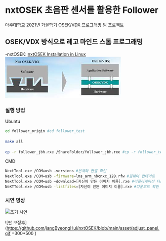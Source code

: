 # nxtOSEK 초음판 센서를 활용한 Follower
아주대학교 2021년 가을학기 OSEK/VDX 프로그래밍 팀 프로젝트

## OSEK/VDX 방식으로 레고 마인드 스톰 프로그래밍
-nxtOSEK: [nxtOSEK Installation in Linux](http://lejos-osek.sourceforge.net/installation_linux.htm)
</br>
![BareMetal vs OSEK/VDX](https://github.com/jangByeongHui/nxtOSEK/blob/main/asset/OSEK.jpg?raw=true)


### 실행 방법
Ubuntu
``` bash
cd follower_origin #cd follower_test

make all

cp -r follower_jbh.rxe /ShareFolder/follower_jbh.rxe #cp -r follower_test.rxe /ShareFolder/follower_test.rxe
```

CMD
``` bash
NextTool.exe /COM=usb –versions #본체와 연결 확인
NextTool.exe /COM=usb -firmware=lms_arm_nbcnxc_128.rfw #펌웨어 업데이트
NextTool.exe /COM=usb –download=[자신이 만든 이미지 이름].rxe #어플리케이션 다운로드 예) NextTool.exe /COM=usb –download=helloworld_OSEK.rxe
NeXTTool.exe /COM=usb -listfiles=[자신이 만든 이미지 이름].rxe #다운로드 확인 예) NeXTTool.exe /COM=usb -listfiles=ResourceTest.rx
```



### 시연 영상
![초기 시연](https://github.com/jangByeongHui/nxtOSEK/blob/main/asset/demo.gif)

![판 보정후](https://github.com/jangByeongHui/nxtOSEK/blob/main/asset/adjust_panel.gif =300*500 )